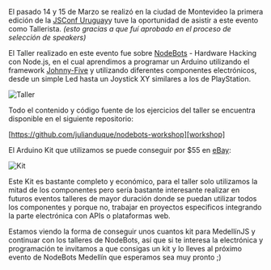 El pasado 14 y 15 de Marzo se realizó en la ciudad de Montevideo la primera edición de la [JSConf Uruguay][jsconfuy]y tuve la oportunidad de asistir a este evento como Tallerista. *(esto gracias a que fuí aprobado en el proceso de selección de speakers)*

<!-- more -->

El Taller realizado en este evento fue sobre [NodeBots][nodebots] - Hardware Hacking con Node.js, en el cual aprendimos a programar un Arduino utilizando el framework [Johnny-Five][johnny-five] y utilizando diferentes componentes electrónicos, desde un simple Led hasta un Joystick XY similares a los de PlayStation.

![Taller](http://i.imgur.com/tbWZQMj.jpg)

Todo el contenido y código fuente de los ejercicios del taller se encuentra disponible en el siguiente repositorio:

[https://github.com/julianduque/nodebots-workshop][workshop]

El Arduino Kit que utilizamos se puede conseguir por $55 en [eBay][arduino-kit]:

![Kit](http://i.imgur.com/rPGg7qw.jpg)

Este Kit es bastante completo y económico, para el taller solo utilizamos la mitad de los componentes pero sería bastante interesante realizar en futuros eventos talleres de mayor duración donde se puedan utilizar todos los componentes y porque no, trabajar en proyectos especificos integrando la parte electrónica con APIs o plataformas web.

Estamos viendo la forma de conseguir unos cuantos kit para MedellínJS y continuar con los talleres de NodeBots, así que si te interesa la electrónica y programación te invitamos a que consigas un kit y lo lleves al próximo evento de NodeBots Medellín que esperamos sea muy pronto ;)

[nodebots]: http://nodebots.io
[johnny-five]: https://github.com/rwaldron/johnny-five
[workshop]: https://github.com/julianduque/nodebots-workshop
[jsconfuy]: http://jsconf.uy/
[arduino-kit]: http://www.ebay.com/itm/UNO-R3-Starter-Kit-1602-LCD-Servo-Dot-Matrix-Breadboard-LED-Resistor-for-Arduino-/151183574145?ssPageName=ADME:L:OC:US:3160

